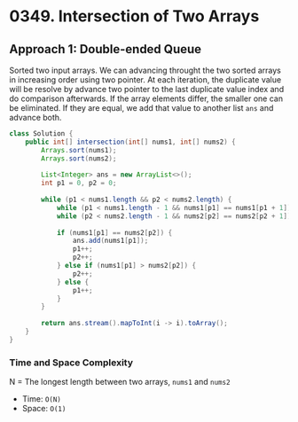 # 0349. Intersection of Two Arrays

## Approach 1: Double-ended Queue
Sorted two input arrays. We can advancing throught the two sorted arrays in increasing order using two pointer. At each iteration, the duplicate value will be resolve by advance two pointer to the last duplicate value index and do comparison afterwards. If the array elements differ, the smaller one can be eliminated. If they are equal, we add that value to another list `ans` and advance both.

```Java
class Solution {
    public int[] intersection(int[] nums1, int[] nums2) {
        Arrays.sort(nums1);
        Arrays.sort(nums2);
        
        List<Integer> ans = new ArrayList<>();
        int p1 = 0, p2 = 0;
        
        while (p1 < nums1.length && p2 < nums2.length) {
            while (p1 < nums1.length - 1 && nums1[p1] == nums1[p1 + 1]) p1++;
            while (p2 < nums2.length - 1 && nums2[p2] == nums2[p2 + 1]) p2++;
            
            if (nums1[p1] == nums2[p2]) {
                ans.add(nums1[p1]);
                p1++;
                p2++;
            } else if (nums1[p1] > nums2[p2]) {
                p2++;
            } else {
                p1++;
            }
        }
        
        return ans.stream().mapToInt(i -> i).toArray();
    }
}
```

### Time and Space Complexity

N = The longest length between two arrays, `nums1` and `nums2`
- Time: `O(N)`
- Space: `O(1)`

